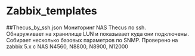 # Zabbix_templates

##Thecus_by_ssh.json
Мониторинг NAS Thecus по ssh.  
Обнаруживает на хранилище LUN и показывает куда они подключены. Собирает несколько базовых параметров по SNMP.
Проверено на zabbix 5.x c NAS N4560, N8800, N8900, N12000

